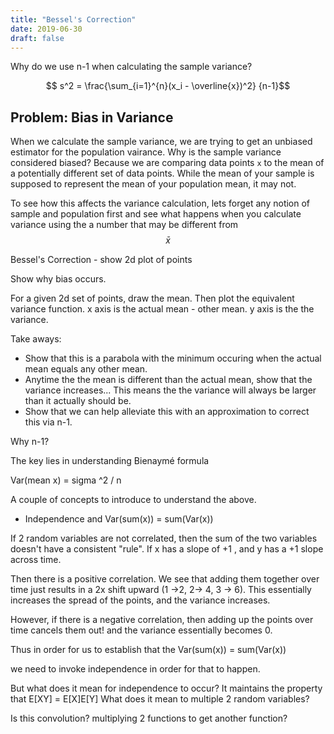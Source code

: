 ```yaml
---
title: "Bessel's Correction"
date: 2019-06-30
draft: false
---
```


Why do we use n-1 when calculating the sample variance?

$$ s^2 = \frac{\sum_{i=1}^{n}(x_i - \overline{x})^2} {n-1}$$

## Problem: Bias in Variance
When we calculate the sample variance, we are trying to get an unbiased estimator for the population vairance. Why is the sample variance considered biased? Because we are comparing data points `x` to the mean of a potentially different set of data points. While the mean of your sample is supposed to represent the mean of your population mean, it may not. 


To see how this affects the variance calculation, lets forget any notion of sample and population first and see what happens when you calculate variance using the a number that may be different from 
$$\bar{x}$$

<html>
 
<link rel= "stylesheet" type= "text/css" href= "/kzen/css/concept.css">


<script src="/kzen/js/d3.min.js"></script>
<script src="/kzen/js/math.min.js"></script>
<script src="/kzen/js/plot_utils.js"></script>
<script src="/kzen/js/plot_class.js"></script>
<script src="/kzen/js/display_class.js"></script>
<script src="/kzen/js/concepts/lin_alg/lin_alg_utils.js"></script>
<script src="/kzen/js/concepts/lin_alg/lin_alg_vars.js"></script>
<script src="/kzen/js/concepts/bessel/bessel_vars.js"></script>
<script src="/kzen/js/concepts/bessel/bessel_bias_display.js"></script>


<body>

  <div class = 'concept-container' id = "bessel-bias">


<script type="text/javascript">
  let testDisplay = new DisplayDoubleConceptExamplePlot({conceptId : "bessel-bias"
    , height : 500
    , width : 500
    , buttonId : "besselButton"
    });
  
  testDisplay.makeFirstPlot({conceptExampleId : "blahblah1"
                                    , payload : besselBiasPayload});
  testDisplay.makeSecondPlot({conceptExampleId : "blahblah2"});
  // testDisplay.makeConceptExampleDiv({conceptExampleId : 'blahblah3'})
  // testDisplay.makeConceptExampleSvg({conceptExampleId : 'blahblah3'})
  testDisplay.makeButton()
  // var linCombo = new DisplayConceptExamplePlot({conceptId : linComboPayload.conceptId
  //         , conceptExampleId : 'lin-combo-example'
  //         , buttonId : linComboPayload.buttonId
  //         , xDomain : linAlgGlobalVar.plotDomain
  //         , yDomain : linAlgGlobalVar.plotDomain
  //         , height : linAlgGlobalVar.plotHeight
  //         , width : linAlgGlobalVar.plotWidth
  //         , numTicks : linAlgGlobalVar.numTicks
  //         , vecCoordJson: linComboPayload.vecCoordJson
  //         , duration: linComboPayload.duration
  //       })
  // var linCombo2 = new DisplayConceptExamplePlot({conceptId : linComboPayload.conceptId
  //         , conceptExampleId : 'lin-combo-example2'
  //         , buttonId : linComboPayload.buttonId
  //         , xDomain : linAlgGlobalVar.plotDomain
  //         , yDomain : linAlgGlobalVar.plotDomain
  //         , height : linAlgGlobalVar.plotHeight
  //         , width : linAlgGlobalVar.plotWidth
  //         , numTicks : linAlgGlobalVar.numTicks
  //         , vecCoordJson: linComboPayload.vecCoordJson
  //         , duration: linComboPayload.duration
  //       })
</script>

</div>
</body>
</html>



Bessel's Correction - 
show 2d plot of points

Show why bias occurs.

For a given 2d set of points, draw the mean. 
Then plot the equivalent variance function.
x axis is the actual mean - other mean.
y axis is the the variance.

Take aways:
* Show that this is a parabola with the minimum occuring when the actual mean equals any other mean.
* Anytime the the mean is different than the actual mean, show that the variance increases... This means the the variance will always be larger than it actually should be.
* Show that we can help alleviate this with an approximation to correct this via n-1.

Why n-1?

The key lies in understanding 
Bienaymé formula

Var(mean x) = sigma ^2 / n

A couple of concepts to introduce to understand the above.

* Independence and Var(sum(x)) = sum(Var(x))

If 2 random variables are not correlated, then the sum of the two variables doesn't have a consistent "rule".
If x has a slope of +1 , and y has a +1 slope across time.

Then there is a positive correlation. We see that adding them together over time just results in a 2x shift upward (1 ->2, 2-> 4, 3 -> 6). This essentially increases the spread of the points, and the variance increases.

However, if there is a negative correlation, then adding up the points over time cancels them out!  and the variance essentially becomes 0.

Thus in order for us to establish that the 
Var(sum(x)) = sum(Var(x))

we need to invoke independence in order for that to happen.

But what does it mean for independence to occur?
It maintains the property that E[XY] = E[X]E[Y]
What does it mean to multiple 2 random variables?

Is this convolution?
multiplying 2 functions to get another function?

